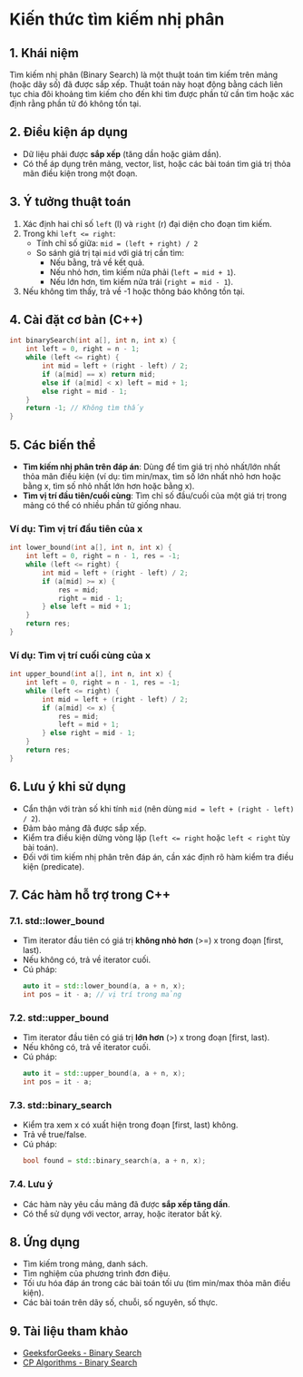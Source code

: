# Kiến thức tìm kiếm nhị phân

## 1. Khái niệm

Tìm kiếm nhị phân (Binary Search) là một thuật toán tìm kiếm trên mảng (hoặc dãy số) đã được sắp xếp. Thuật toán này hoạt động bằng cách liên tục chia đôi khoảng tìm kiếm cho đến khi tìm được phần tử cần tìm hoặc xác định rằng phần tử đó không tồn tại.

## 2. Điều kiện áp dụng

- Dữ liệu phải được **sắp xếp** (tăng dần hoặc giảm dần).
- Có thể áp dụng trên mảng, vector, list, hoặc các bài toán tìm giá trị thỏa mãn điều kiện trong một đoạn.

## 3. Ý tưởng thuật toán

1. Xác định hai chỉ số `left` (l) và `right` (r) đại diện cho đoạn tìm kiếm.
2. Trong khi `left <= right`:
   - Tính chỉ số giữa: `mid = (left + right) / 2`
   - So sánh giá trị tại `mid` với giá trị cần tìm:
     - Nếu bằng, trả về kết quả.
     - Nếu nhỏ hơn, tìm kiếm nửa phải (`left = mid + 1`).
     - Nếu lớn hơn, tìm kiếm nửa trái (`right = mid - 1`).
3. Nếu không tìm thấy, trả về -1 hoặc thông báo không tồn tại.

## 4. Cài đặt cơ bản (C++)

```cpp
int binarySearch(int a[], int n, int x) {
    int left = 0, right = n - 1;
    while (left <= right) {
        int mid = left + (right - left) / 2;
        if (a[mid] == x) return mid;
        else if (a[mid] < x) left = mid + 1;
        else right = mid - 1;
    }
    return -1; // Không tìm thấy
}
```

## 5. Các biến thể

- **Tìm kiếm nhị phân trên đáp án**: Dùng để tìm giá trị nhỏ nhất/lớn nhất thỏa mãn điều kiện (ví dụ: tìm min/max, tìm số lớn nhất nhỏ hơn hoặc bằng x, tìm số nhỏ nhất lớn hơn hoặc bằng x).
- **Tìm vị trí đầu tiên/cuối cùng**: Tìm chỉ số đầu/cuối của một giá trị trong mảng có thể có nhiều phần tử giống nhau.

### Ví dụ: Tìm vị trí đầu tiên của x

```cpp
int lower_bound(int a[], int n, int x) {
    int left = 0, right = n - 1, res = -1;
    while (left <= right) {
        int mid = left + (right - left) / 2;
        if (a[mid] >= x) {
            res = mid;
            right = mid - 1;
        } else left = mid + 1;
    }
    return res;
}
```

### Ví dụ: Tìm vị trí cuối cùng của x

```cpp
int upper_bound(int a[], int n, int x) {
    int left = 0, right = n - 1, res = -1;
    while (left <= right) {
        int mid = left + (right - left) / 2;
        if (a[mid] <= x) {
            res = mid;
            left = mid + 1;
        } else right = mid - 1;
    }
    return res;
}
```

## 6. Lưu ý khi sử dụng

- Cẩn thận với tràn số khi tính `mid` (nên dùng `mid = left + (right - left) / 2`).
- Đảm bảo mảng đã được sắp xếp.
- Kiểm tra điều kiện dừng vòng lặp (`left <= right` hoặc `left < right` tùy bài toán).
- Đối với tìm kiếm nhị phân trên đáp án, cần xác định rõ hàm kiểm tra điều kiện (predicate).

## 7. Các hàm hỗ trợ trong C++

### 7.1. std::lower_bound

- Tìm iterator đầu tiên có giá trị **không nhỏ hơn** (>=) x trong đoạn [first, last).
- Nếu không có, trả về iterator cuối.
- Cú pháp:
  ```cpp
  auto it = std::lower_bound(a, a + n, x);
  int pos = it - a; // vị trí trong mảng
  ```

### 7.2. std::upper_bound

- Tìm iterator đầu tiên có giá trị **lớn hơn** (>) x trong đoạn [first, last).
- Nếu không có, trả về iterator cuối.
- Cú pháp:
  ```cpp
  auto it = std::upper_bound(a, a + n, x);
  int pos = it - a;
  ```

### 7.3. std::binary_search

- Kiểm tra xem x có xuất hiện trong đoạn [first, last) không.
- Trả về true/false.
- Cú pháp:
  ```cpp
  bool found = std::binary_search(a, a + n, x);
  ```

### 7.4. Lưu ý

- Các hàm này yêu cầu mảng đã được **sắp xếp tăng dần**.
- Có thể sử dụng với vector, array, hoặc iterator bất kỳ.

## 8. Ứng dụng

- Tìm kiếm trong mảng, danh sách.
- Tìm nghiệm của phương trình đơn điệu.
- Tối ưu hóa đáp án trong các bài toán tối ưu (tìm min/max thỏa mãn điều kiện).
- Các bài toán trên dãy số, chuỗi, số nguyên, số thực.

## 9. Tài liệu tham khảo

- [GeeksforGeeks - Binary Search](https://www.geeksforgeeks.org/binary-search/)
- [CP Algorithms - Binary Search](https://cp-algorithms.com/search.html)
